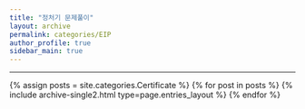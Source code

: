 ```yaml
---
title: "정처기 문제풀이"
layout: archive
permalink: categories/EIP
author_profile: true
sidebar_main: true
---
```


<!-- 공백이 포함되어 있는 카테고리 이름의 경우 site.categories['a b c'] 이런식으로! -->

***

{% assign posts = site.categories.Certificate %}
{% for post in posts %} {% include archive-single2.html type=page.entries_layout %} {% endfor %}